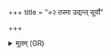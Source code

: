 +++
title = "०२ तस्मा उद्यन्त् सूर्यो"

+++
<details><summary>मूलम् (GR)</summary>

तस्मा उद्यन्त् सूर्यो हिङ्कृणोति  
संगवः प्र स्तौति  
मध्यन्दिन उद्गायत्य् अपराह्णः प्रति हरत्य् अस्तंयन् निधनम् ।  
(…) ॥ +++(see 1d)+++
</details>